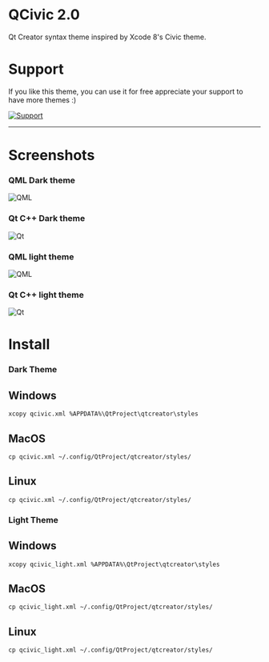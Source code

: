 # QCivic 2.0
Qt Creator syntax theme inspired by Xcode 8's Civic theme.

# Support
If you like this theme, you can use it for free appreciate your support to have more themes :)

<a href="https://www.buymeacoffee.com/foxoman" rel="Support">![Support](https://www.buymeacoffee.com/assets/img/custom_images/black_img.png)</a>

* * *
# Screenshots

### QML Dark theme
![QML](https://raw.githubusercontent.com/foxoman/qcivic/master/QCivic-QML2.png)

### Qt C++ Dark theme
![Qt](https://raw.githubusercontent.com/foxoman/qcivic/master/QCivic-CPP2.png)

### QML light theme
![QML](https://raw.githubusercontent.com/foxoman/qcivic/master/QtCivic_light_QML2.png)

### Qt C++ light theme
![Qt](https://raw.githubusercontent.com/foxoman/qcivic/master/QtCivic_light_CPP2.png)

# Install
### Dark Theme
## Windows
`xcopy qcivic.xml %APPDATA%\QtProject\qtcreator\styles`

## MacOS
`cp qcivic.xml ~/.config/QtProject/qtcreator/styles/`

## Linux
`cp qcivic.xml ~/.config/QtProject/qtcreator/styles/`

### Light Theme
## Windows
`xcopy qcivic_light.xml %APPDATA%\QtProject\qtcreator\styles`

## MacOS
`cp qcivic_light.xml ~/.config/QtProject/qtcreator/styles/`

## Linux
`cp qcivic_light.xml ~/.config/QtProject/qtcreator/styles/`

